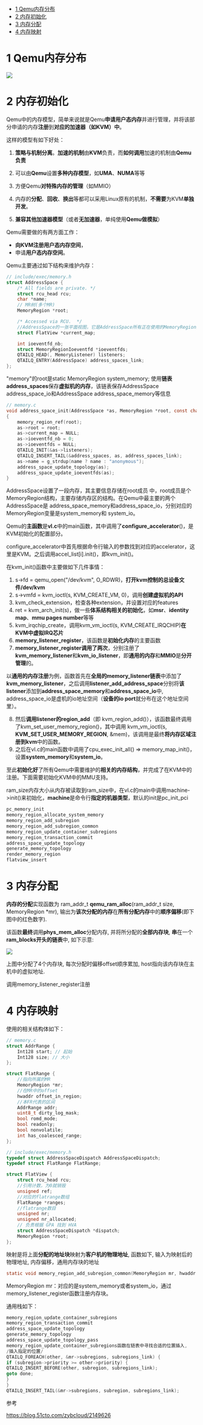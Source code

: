 
<!-- @import "[TOC]" {cmd="toc" depthFrom=1 depthTo=6 orderedList=false} -->

<!-- code_chunk_output -->

* [1 Qemu内存分布](#1-qemu内存分布)
* [2 内存初始化](#2-内存初始化)
* [3 内存分配](#3-内存分配)
* [4 内存映射](#4-内存映射)

<!-- /code_chunk_output -->

# 1 Qemu内存分布

![](./images/2019-06-15-22-08-00.png)

# 2 内存初始化

Qemu中的内存模型，简单来说就是Qemu**申请用户态内存**并进行管理，并将该部分申请的内存**注册**到**对应的加速器（如KVM）中**。

这样的模型有如下好处：

1. **策略与机制分离**。**加速的机制**由**KVM**负责，而**如何调用**加速的机制由**Qemu负责**

2. 可以由**Qemu**设置**多种内存模型**，如**UMA**、**NUMA**等等

3. 方便Qemu**对特殊内存的管理**（如MMIO）

4. 内存的**分配**、**回收**、**换出**等都可以采用Linux原有的机制，**不需要**为KVM**单独开发**。

5. **兼容其他加速器模型**（或者**无加速器**，单纯使用**Qemu做模拟**）

Qemu需要做的有两方面工作：

- **向KVM注册用户态内存空间**，
- 申请**用户态内存空间**。

Qemu主要通过如下结构来维护内存：

```c
// include/exec/memory.h
struct AddressSpace {
    /* All fields are private. */
    struct rcu_head rcu;
    char *name;
    // MR树(多个MR)
    MemoryRegion *root;

    /* Accessed via RCU.  */
    //AddressSpace的一张平面视图，它是AddressSpace所有正在使用的MemoryRegion的集合，这是从CPU的视角来看到的。
    struct FlatView *current_map;

    int ioeventfd_nb;
    struct MemoryRegionIoeventfd *ioeventfds;
    QTAILQ_HEAD(, MemoryListener) listeners;
    QTAILQ_ENTRY(AddressSpace) address_spaces_link;
};
```

"memory"的root是static MemoryRegion system_memory;
使用**链表address\_spaces**保存**虚拟机的内存**，该链表保存AddressSpace address\_space\_io和AddressSpace address\_space\_memory等信息

```c
// memory.c
void address_space_init(AddressSpace *as, MemoryRegion *root, const char *name)
{
    memory_region_ref(root);
    as->root = root;
    as->current_map = NULL;
    as->ioeventfd_nb = 0;
    as->ioeventfds = NULL;
    QTAILQ_INIT(&as->listeners);
    QTAILQ_INSERT_TAIL(&address_spaces, as, address_spaces_link);
    as->name = g_strdup(name ? name : "anonymous");
    address_space_update_topology(as);
    address_space_update_ioeventfds(as);
}
```

AddressSpace设置了一段内存，其主要信息存储在root成员 中，root成员是个MemoryRegion结构，主要存储内存区的结构。在Qemu中最主要的两个AddressSpace是 address\_space_memory和address_space_io，分别对应的MemoryRegion变量是system_memory和 system\_io。

Qemu的**主函数**是**vl.c**中的main函数，其中调用了**configure\_accelerator**()，是KVM初始化的配置部分。

configure\_accelerator中首先根据命令行输入的参数找到对应的accelerator，这里是KVM。之后调用accel\_list\[i].init()，即kvm\_init()。

在kvm_init()函数中主要做如下几件事情：

1. s\-\>fd = qemu\_open("/dev/kvm", O\_RDWR)，**打开kvm控制的总设备文件/dev/kvm**
2. s\-\>vmfd = kvm\_ioctl(s, KVM\_CREATE\_VM, 0)，调用**创建虚拟机的API**
3. kvm\_check\_extension，检查各种extension，并设置对应的features
4. ret = kvm\_arch\_init(s)，做一些**体系结构相关的初始化**，如**msr**、**identity map**、**mmu pages number**等等
5. kvm\_irqchip\_create，调用kvm\_vm\_ioctl(s, KVM\_CREATE\_IRQCHIP)**在KVM中虚拟IRQ芯片**
6. **memory\_listener\_register**，该函数是**初始化内存**的主要函数
7. **memory\_listener\_register调用了两次**，分别注册了 **kvm\_memory\_listener**和**kvm\_io\_listener**，即**通用的内存**和**MMIO**是**分开管理**的。

以**通用的内存注册**为例，函数首先在**全局的memory\_listener链表**中添加了**kvm\_memory\_listener**，之后调用**listener\_add\_address\_space**分别将**该listener**添加到**address\_space\_memory**和**address\_space\_io**中, address\_space\_io是虚机的io地址空间（**设备的io port**就分布在这个地址空间里）。

8. 然后**调用listener的region\_add**（即 kvm_region_add()），该函数最终调用了kvm\_set\_user\_memory\_region()，其中调用 kvm\_vm\_ioctl(s, **KVM\_SET\_USER\_MEMORY\_REGION**, &mem)，该调用是最终**将内存区域注册到kvm**中的函数。
9. 之后在vl.c的main函数中调用了cpu\_exec\_init\_all() \=\> memory\_map\_init()，设置**system\_memory**和**system\_io**。

至此**初始化好**了所有Qemu中需要维护的**相关的内存结构**，并完成了在KVM中的注册。下面需要初始化KVM中的MMU支持。

ram\_size内存大小从内存被读取到ram\_size中，在vl.c的main中调用machine\-\>init()来初始化，**machine**是命令行**指定的机器类型**，默认的init是pc\_init\_pci

```c
pc_memory_init
memory_region_allocate_system_memory
memory_region_add_subregion
memory_region_add_subregion_common
memory_region_update_container_subregions
memory_region_transaction_commit
address_space_update_topology
generate_memory_topology
render_memory_region
flatview_insert
```

# 3 内存分配

**内存的分配**实现函数为 ram\_addr\_t **qemu\_ram\_alloc**(ram\_addr\_t size, MemoryRegion \*mr), 输出为**该次分配的内存**在**所有分配内存**中的**顺序偏移**(即下图中的红色数字).

该函数**最终**调用**phys\_mem\_alloc**分配内存, 并将所分配的**全部内存块**, **串**在一个**ram\_blocks开头的链表**中, 如下示意:

![](./images/2019-06-16-14-06-50.png)

上图中分配了4个内存块, 每次分配时偏移offset顺序累加, host指向该内存块在主机中的虚拟地址. 

调用memory\_listener\_register注册

# 4 内存映射

使用的相关结构体如下：

```c
// memory.c
struct AddrRange {
    Int128 start; // 起始
    Int128 size; // 大小
};

struct FlatRange {
    //指向所属的MR
    MemoryRegion *mr;
    //在MR中的offset
    hwaddr offset_in_region;
    //本FR代表的区间
    AddrRange addr;
    uint8_t dirty_log_mask;
    bool romd_mode;
    bool readonly;
    bool nonvolatile;
    int has_coalesced_range;
};

// include/exec/memory.h
typedef struct AddressSpaceDispatch AddressSpaceDispatch;
typedef struct FlatRange FlatRange;

struct FlatView {
    struct rcu_head rcu;
    //引用计数，为0就销毁
    unsigned ref;
    //对应的flatrange数组
    FlatRange *ranges;
    //flatrange数目
    unsigned nr;
    unsigned nr_allocated;
    // 负责根据 GPA 找到 HVA
    struct AddressSpaceDispatch *dispatch;
    MemoryRegion *root;
};
```

映射是将上面**分配的地址块**映射为**客户机的物理地址**, 函数如下, 输入为映射后的物理地址, 内存偏移，通用内存块的地址

```c
static void memory_region_add_subregion_common(MemoryRegion mr, hwaddr offset, MemoryRegion subregion)
```

MemoryRegion mr：对应的是system\_memory或者system\_io，通过memory\_listener\_register函数注册内存块。

通用栈如下：

```c
memory_region_update_container_subregions
memory_region_transaction_commit
address_space_update_topology
generate_memory_topology
address_space_update_topology_pass
memory_region_update_container_subregions函数在链表中寻找合适的位置插入,
/插入指定的位置/
QTAILQ_FOREACH(other, &mr->subregions, subregions_link) {
if (subregion->priority >= other->priority) {
QTAILQ_INSERT_BEFORE(other, subregion, subregions_link);
goto done;
}
}
QTAILQ_INSERT_TAIL(&mr->subregions, subregion, subregions_link);
```




参考

https://blog.51cto.com/zybcloud/2149626
